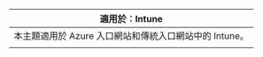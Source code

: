 |                              適用於︰Intune                               |
|-------------------------------------------------------------------------------|
| 本主題適用於 Azure 入口網站和傳統入口網站中的 Intune。 |
|                                                                               |

